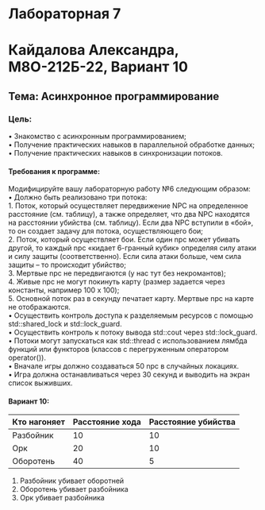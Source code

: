# Лабораторная 7
# Кайдалова Александра, М8О-212Б-22, Вариант 10
## Тема: Асинхронное программирование
### Цель: 
• Знакомство с асинхронным программированием;  
• Получение практических навыков в параллельной обработке данных;  
• Получение практических навыков в синхронизации потоков.  
#### Требования к программе:
Модифицируйте вашу лабораторную работу №6 следующим образом:  
• Должно быть реализовано три потока:  
    1. Поток, который осуществляет передвижение NPC на определенное расстояние
(см. таблицу), а также определяет, что два NPC находятся на расстоянии убийства
(см. таблицу). Если два NPC вступили в «бой», то он создает задачу для потока,
осуществляющего бои;  
    2. Поток, который осуществляет бои. Если один npc может убивать другой, то
каждый npc «кидает 6-гранный кубик» определяя силу атаки и силу защиты
(соответственно). Если сила атаки больше, чем сила защиты – то происходит
убийство;  
    3. Мертвые npc не передвигаются (у нас тут без некромантов);  
    4. Живые npc не могут покинуть карту (размер задается через константы, например
100 x 100);  
    5. Основной поток раз в секунду печатает карту. Мертвые npc на карте не
отображаются.  
• Осуществить контроль доступа к разделяемым ресурсов с помощью std::shared_lock и
std::lock_guard.  
• Осуществить контроль к потоку вывода std::cout через std::lock_guard.  
• Потоки могут запускаться как std::thread с использованием лямбда функций или
функторов (классов с перегруженным оператором operator()).  
• Вначале игры должно создаваться 50 npc в случайных локациях.  
• Игра должна останавливаться через 30 секунд и выводить на экран список выживших.  

#### Вариант 10: 
  
| Кто нагоняет | Расстояние хода | Расстояние убийства |
|--------------|-----------------|---------------------|
| Разбойник    |       10        |         10          |
| Орк          |       20        |         10          |
| Оборотень    |       40        |          5          |
  
1. Разбойник убивает оборотней 
2. Оборотень убивает разбойника
3. Орк убивает разбойника